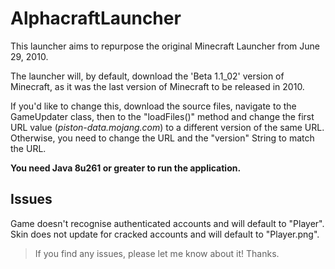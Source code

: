 # AlphacraftLauncher
This launcher aims to repurpose the original Minecraft Launcher from June 29, 2010. 

The launcher will, by default, download the 'Beta 1.1_02' version of Minecraft, as it was the last version of Minecraft to be released in 2010. 

If you'd like to change this, download the source files, navigate to the GameUpdater class, then to the "loadFiles()" method and change the first URL value (*piston-data.mojang.com*) to a different version of the same URL. Otherwise, you need to change the URL and the "version" String to match the URL.

**You need Java 8u261 or greater to run the application.**

## Issues
Game doesn't recognise authenticated accounts and will default to "Player".
Skin does not update for cracked accounts and will default to "Player.png".
> If you find any issues, please let me know about it! Thanks.

